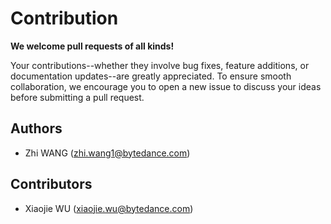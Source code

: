 Contribution
============

**We welcome pull requests of all kinds!**

Your contributions--whether they involve bug fixes, feature additions, or documentation updates--are greatly appreciated. To ensure smooth collaboration, we encourage you to open a new issue to discuss your ideas before submitting a pull request.

Authors
-------

- Zhi WANG (zhi.wang1@bytedance.com)

Contributors
------------

- Xiaojie WU (xiaojie.wu@bytedance.com)
